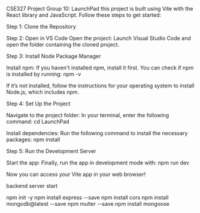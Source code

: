 CSE327 Project Group 10: LaunchPad
this project is built using Vite with the React library and JavaScript. Follow these steps to get started:

Step 1: Clone the Repository

Step 2: Open in VS Code
Open the project: Launch Visual Studio Code and open the folder containing the cloned project.

Step 3: Install Node Package Manager

Install npm: If you haven't installed npm, install it first. You can check if npm is installed by running:
npm -v

If it’s not installed, follow the instructions for your operating system to install Node.js, which includes npm.

Step 4: Set Up the Project

Navigate to the project folder: In your terminal, enter the following command:
cd LaunchPad

Install dependencies: Run the following command to install the necessary packages:
npm install

Step 5: Run the Development Server

Start the app: Finally, run the app in development mode with:
npm run dev

Now you can access your Vite app in your web browser!


backend server start 

npm init -y
npm install express --save
npm install cors
npm install mongodb@latest --save
npm multer --save
npm install mongoose 
